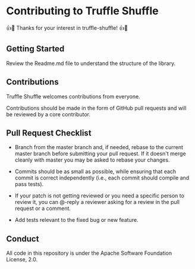 # Contributing to Truffle Shuffle

:+1::tada: Thanks for your interest in truffle-shuffle! :+1::tada:

## Getting Started

Review the Readme.md file to understand the structure of the library.

## Contributions

Truffle Shuffle welcomes contributions from everyone.

Contributions should be made in the form of GitHub pull requests and will be reviewed by a core contributor.

## Pull Request Checklist

- Branch from the master branch and, if needed, rebase to the current master
  branch before submitting your pull request. If it doesn't merge cleanly with
  master you may be asked to rebase your changes.

- Commits should be as small as possible, while ensuring that each commit is
  correct independently (i.e., each commit should compile and pass tests).

- If your patch is not getting reviewed or you need a specific person to review
  it, you can @-reply a reviewer asking for a review in the pull request or a
  comment.

- Add tests relevant to the fixed bug or new feature.

## Conduct

All code in this repository is under the Apache Software Foundation License, 2.0.